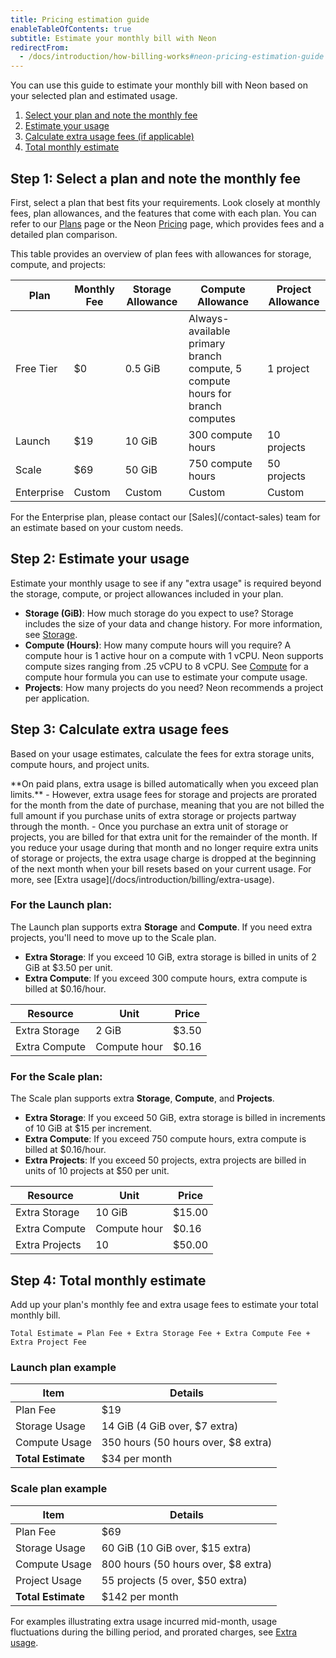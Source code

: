 ```yaml
---
title: Pricing estimation guide
enableTableOfContents: true
subtitle: Estimate your monthly bill with Neon
redirectFrom:
  - /docs/introduction/how-billing-works#neon-pricing-estimation-guide
---
```


You can use this guide to estimate your monthly bill with Neon based on your selected plan and estimated usage.

1. [Select your plan and note the monthly fee](#step-1-select-a-plan-and-note-the-monthly-fee)
2. [Estimate your usage](#step-2-estimate-your-usage)
3. [Calculate extra usage fees (if applicable)](#step-3-calculate-extra-usage-fees)
4. [Total monthly estimate](#step-4-total-monthly-estimate)

## Step 1: Select a plan and note the monthly fee

First, select a plan that best fits your requirements. Look closely at monthly fees, plan allowances, and the features that come with each plan. You can refer to our [Plans](/docs/introduction/plans) page or the Neon [Pricing](https://neon.tech/pricing) page, which provides fees and a detailed plan comparison.

This table provides an overview of plan fees with allowances for storage, compute, and projects:

| Plan       | Monthly Fee       | Storage Allowance | Compute Allowance | Project Allowance     |
|------------|-------------------|-------------------|-------------------|-----------------------|
| Free Tier  | $0                | 0.5 GiB           | Always-available primary branch compute, 5 compute hours for branch computes                 | 1 project             |
| Launch     | $19               | 10 GiB            | 300 compute hours         | 10 projects           |
| Scale      | $69               | 50 GiB            | 750 compute hours         | 50 projects           |
| Enterprise | Custom | Custom        | Custom            | Custom               |

<Admonition type="note" title="Notes">
For the Enterprise plan, please contact our [Sales](/contact-sales) team for an estimate based on your custom needs.
</Admonition>

## Step 2: Estimate your usage

Estimate your monthly usage to see if any "extra usage" is required beyond the storage, compute, or project allowances included in your plan.

- **Storage (GiB)**: How much storage do you expect to use?  Storage includes the size of your data and change history. For more information, see [Storage](/docs/introduction/usage-metrics#storage).
- **Compute (Hours)**: How many compute hours will you require? A compute hour is 1 active hour on a compute with 1 vCPU. Neon supports compute sizes ranging from .25 vCPU to 8 vCPU. See [Compute](/docs/introduction/usage-metrics#compute) for a compute hour formula you can use to estimate your compute usage.
- **Projects**: How many projects do you need? Neon recommends a project per application.

## Step 3: Calculate extra usage fees

Based on your usage estimates, calculate the fees for extra storage units, compute hours, and project units.

<Admonition type="important">
**On paid plans, extra usage is billed automatically when you exceed plan limits.** 
- However, extra usage fees for storage and projects are prorated for the month from the date of purchase, meaning that you are not billed the full amount if you purchase units of extra storage or projects partway through the month. 
- Once you purchase an extra unit of storage or projects, you are billed for that extra unit for the remainder of the month. If you reduce your usage during that month and no longer require extra units of storage or projects, the extra usage charge is dropped at the beginning of the next month when your bill resets based on your current usage. For more, see [Extra usage](/docs/introduction/billing/extra-usage).
</Admonition>

### For the Launch plan:

The Launch plan supports extra **Storage** and **Compute**. If you need extra projects, you'll need to move up to the Scale plan.

- **Extra Storage**: If you exceed 10 GiB, extra storage is billed in units of 2 GiB at $3.50 per unit.
- **Extra Compute**: If you exceed 300 compute hours, extra compute is billed at $0.16/hour.

| Resource | Unit         | Price     |
|----------|--------------|-----------|
| Extra Storage  | 2 GiB        | $3.50     |
| Extra Compute  | Compute hour | $0.16     |


### For the Scale plan:

The Scale plan supports extra **Storage**, **Compute**, and **Projects**.

- **Extra Storage**: If you exceed 50 GiB, extra storage is billed in increments of 10 GiB at $15 per increment.
- **Extra Compute**: If you exceed 750 compute hours, extra compute is billed at $0.16/hour.
- **Extra Projects**: If you exceed 50 projects, extra projects are billed in units of 10 projects at $50 per unit.

| Resource | Unit         | Price     |
|----------|--------------|-----------|
| Extra Storage  | 10 GiB        | $15.00     |
| Extra Compute  | Compute hour | $0.16     |
| Extra Projects  | 10 | $50.00     |

## Step 4: Total monthly estimate

Add up your plan's monthly fee and extra usage fees to estimate your total monthly bill.

```plaintext
Total Estimate = Plan Fee + Extra Storage Fee + Extra Compute Fee + Extra Project Fee
```

### Launch plan example

| Item          | Details                                       |
|---------------|-----------------------------------------------|
| Plan Fee      | $19                                           |
| Storage Usage | 14 GiB (4 GiB over, $7 extra)                 |
| Compute Usage | 350 hours (50 hours over, $8 extra)           |
| **Total Estimate**| $34 per month                             |

### Scale plan example

| Item          | Details                            |
|---------------|------------------------------------|
| Plan Fee      | $69                                |
| Storage Usage | 60 GiB (10 GiB over, $15 extra)    |
| Compute Usage | 800 hours (50 hours over, $8 extra)|
| Project Usage | 55 projects (5 over, $50 extra)    |
| **Total Estimate**| $142 per month                 |

For examples illustrating extra usage incurred mid-month, usage fluctuations during the billing period, and prorated charges, see [Extra usage](/docs/introduction/extra-usage).